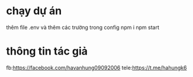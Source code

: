 # chạy dự án
thêm file .env và thêm các trường trong config
npm i 
npm start
# thông tin tác giả
fb:https://facebook.com/havanhung09092006
tele:https://t.me/hahungk6